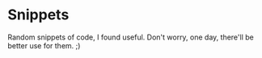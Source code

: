 # Snippets
Random snippets of code, I found useful. Don't worry, one day, there'll be better use for them. ;)